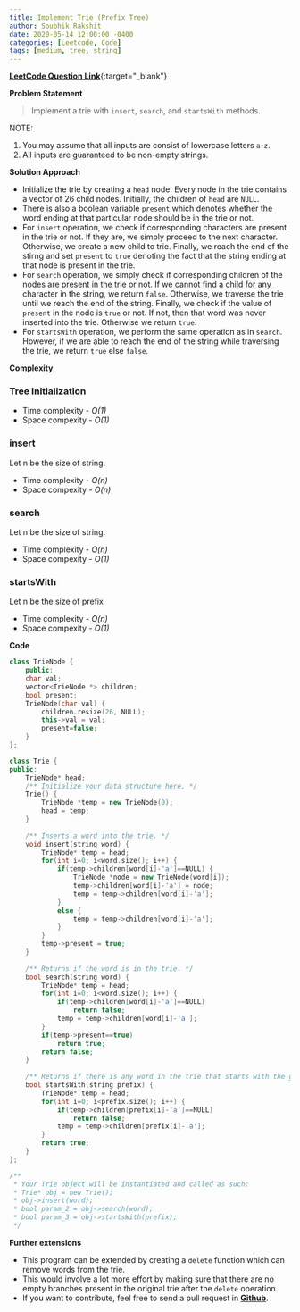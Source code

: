 ```yaml
---
title: Implement Trie (Prefix Tree)
author: Soubhik Rakshit
date: 2020-05-14 12:00:00 -0400
categories: [Leetcode, Code]
tags: [medium, tree, string]
---
```


[**LeetCode Question Link**](https://leetcode.com/problems/implement-trie-prefix-tree/){:target="_blank"}

**Problem Statement**

> Implement a trie with `insert`, `search`, and `startsWith` methods.

NOTE:
1. You may assume that all inputs are consist of lowercase letters `a`-`z`.
2. All inputs are guaranteed to be non-empty strings.

**Solution Approach**

* Initialize the trie by creating a `head` node. Every node in the trie contains a vector of 26 child nodes. Initially, the children of `head` are `NULL`.
* There is also a boolean variable `present` which denotes whether the word ending at that particular node should be in the trie or not.
* For `insert` operation, we check if corresponding characters are present in the trie or not. If they are, we simply proceed to the next character. Otherwise, we create a new child to trie. Finally, we reach the end of the stirng and set `present` to `true` denoting the fact that the string ending at that node is present in the trie.
* For `search` operation, we simply check if corresponding children of the nodes are present in the trie or not. If we cannot find a child for any character in the string, we return `false`. Otherwise, we traverse the trie until we reach the end of the string. Finally, we check if the value of `present` in the node is `true` or not. If not, then that word was never inserted into the trie. Otherwise we return `true`.
* For `startsWith` operation, we perform the same operation as in `search`. However, if we are able to reach the end of the string while traversing the trie, we return `true` else `false`.

**Complexity**

### Tree Initialization
* Time complexity - _O(1)_
* Space compexity - _O(1)_

### insert
Let n be the size of string.
* Time complexity - _O(n)_
* Space compexity - _O(n)_

### search
Let n be the size of string.
* Time complexity - _O(n)_
* Space compexity - _O(1)_

### startsWith
Let n be the size of prefix
* Time complexity - _O(n)_
* Space compexity - _O(1)_

**Code**

```c++
class TrieNode {
    public:
    char val;
    vector<TrieNode *> children;
    bool present;
    TrieNode(char val) {
        children.resize(26, NULL);
        this->val = val;
        present=false;
    }
};

class Trie {
public:
    TrieNode* head;
    /** Initialize your data structure here. */
    Trie() {
        TrieNode *temp = new TrieNode(0);
        head = temp;
    }
    
    /** Inserts a word into the trie. */
    void insert(string word) {
        TrieNode* temp = head;
        for(int i=0; i<word.size(); i++) {
            if(temp->children[word[i]-'a']==NULL) {
                TrieNode *node = new TrieNode(word[i]);
                temp->children[word[i]-'a'] = node;
                temp = temp->children[word[i]-'a'];
            }
            else {
                temp = temp->children[word[i]-'a'];
            }
        }
        temp->present = true;
    }
    
    /** Returns if the word is in the trie. */
    bool search(string word) {
        TrieNode* temp = head;
        for(int i=0; i<word.size(); i++) {
            if(temp->children[word[i]-'a']==NULL)
                return false;
            temp = temp->children[word[i]-'a'];
        }
        if(temp->present==true)
            return true;
        return false;
    }
    
    /** Returns if there is any word in the trie that starts with the given prefix. */
    bool startsWith(string prefix) {
        TrieNode* temp = head;
        for(int i=0; i<prefix.size(); i++) {
            if(temp->children[prefix[i]-'a']==NULL)
                return false;
            temp = temp->children[prefix[i]-'a'];
        }
        return true;
    }
};

/**
 * Your Trie object will be instantiated and called as such:
 * Trie* obj = new Trie();
 * obj->insert(word);
 * bool param_2 = obj->search(word);
 * bool param_3 = obj->startsWith(prefix);
 */
```

**Further extensions**

* This program can be extended by creating a `delete` function which can remove words from the trie.
* This would involve a lot more effort by making sure that there are no empty branches present in the original trie after the `delete` operation.
* If you want to contribute, feel free to send a pull request in [**Github**](https://github.com/soubh1k/blog).
